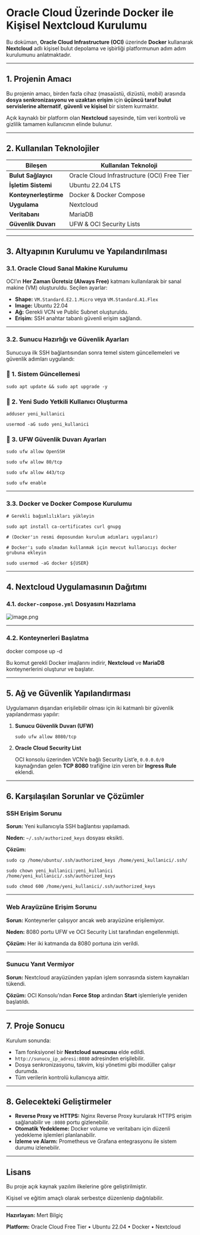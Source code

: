

# Oracle Cloud Üzerinde Docker ile Kişisel Nextcloud Kurulumu

Bu doküman, **Oracle Cloud Infrastructure (OCI)** üzerinde **Docker** kullanarak **Nextcloud** adlı kişisel bulut depolama ve işbirliği platformunun adım adım kurulumunu anlatmaktadır.

---

## 1. Projenin Amacı

Bu projenin amacı, birden fazla cihaz (masaüstü, dizüstü, mobil) arasında **dosya senkronizasyonu ve uzaktan erişim** için **üçüncü taraf bulut servislerine alternatif**, **güvenli ve kişisel** bir sistem kurmaktır.

Açık kaynaklı bir platform olan **Nextcloud** sayesinde, tüm veri kontrolü ve gizlilik tamamen kullanıcının elinde bulunur.

---

## 2. Kullanılan Teknolojiler

| Bileşen | Kullanılan Teknoloji |
| --- | --- |
| **Bulut Sağlayıcı** | Oracle Cloud Infrastructure (OCI) Free Tier |
| **İşletim Sistemi** | Ubuntu 22.04 LTS |
| **Konteynerleştirme** | Docker & Docker Compose |
| **Uygulama** | Nextcloud |
| **Veritabanı** | MariaDB |
| **Güvenlik Duvarı** | UFW & OCI Security Lists |

---

## 3. Altyapının Kurulumu ve Yapılandırılması

### 3.1. Oracle Cloud Sanal Makine Kurulumu

OCI’ın **Her Zaman Ücretsiz (Always Free)** katmanı kullanılarak bir sanal makine (VM) oluşturuldu. Seçilen ayarlar:

- **Shape:** `VM.Standard.E2.1.Micro` veya `VM.Standard.A1.Flex`
- **Image:** Ubuntu 22.04
- **Ağ:** Gerekli VCN ve Public Subnet oluşturuldu.
- **Erişim:** SSH anahtar tabanlı güvenli erişim sağlandı.

---

### 3.2. Sunucu Hazırlığı ve Güvenlik Ayarları

Sunucuya ilk SSH bağlantısından sonra temel sistem güncellemeleri ve güvenlik adımları uygulandı:

### 🔹 1. Sistem Güncellemesi

`sudo apt update && sudo apt upgrade -y`

### 🔹 2. Yeni Sudo Yetkili Kullanıcı Oluşturma

`adduser yeni_kullanici`

`usermod -aG sudo yeni_kullanici`

### 🔹 3. UFW Güvenlik Duvarı Ayarları

`sudo ufw allow OpenSSH`

`sudo ufw allow 80/tcp`

`sudo ufw allow 443/tcp`

`sudo ufw enable`

---

### 3.3. Docker ve Docker Compose Kurulumu

`# Gerekli bağımlılıkları yükleyin`

`sudo apt install ca-certificates curl gnupg`

`# (Docker'ın resmi deposundan kurulum adımları uygulanır)`

`# Docker'ı sudo olmadan kullanmak için mevcut kullanıcıyı docker grubuna ekleyin`

`sudo usermod -aG docker ${USER}`

---

## 4. Nextcloud Uygulamasının Dağıtımı

### 4.1. `docker-compose.yml` Dosyasını Hazırlama

![image.png](image.png)

---

### 4.2. Konteynerleri Başlatma

docker compose up -d

Bu komut gerekli Docker imajlarını indirir, **Nextcloud** ve **MariaDB** konteynerlerini oluşturur ve başlatır.

---

## 5. Ağ ve Güvenlik Yapılandırması

Uygulamanın dışarıdan erişilebilir olması için iki katmanlı bir güvenlik yapılandırması yapılır:

1. **Sunucu Güvenlik Duvarı (UFW)**
    
    `sudo ufw allow 8080/tcp`
    
2. **Oracle Cloud Security List**
    
    OCI konsolu üzerinden VCN’e bağlı Security List’e, `0.0.0.0/0` kaynağından gelen **TCP 8080** trafiğine izin veren bir **Ingress Rule** eklendi.
    

---

## 6. Karşılaşılan Sorunlar ve Çözümler

### SSH Erişim Sorunu

**Sorun:** Yeni kullanıcıyla SSH bağlantısı yapılamadı.

**Neden:** `~/.ssh/authorized_keys` dosyası eksikti.

**Çözüm:**

`sudo cp /home/ubuntu/.ssh/authorized_keys /home/yeni_kullanici/.ssh/`

`sudo chown yeni_kullanici:yeni_kullanici /home/yeni_kullanici/.ssh/authorized_keys`

`sudo chmod 600 /home/yeni_kullanici/.ssh/authorized_keys`

---

### Web Arayüzüne Erişim Sorunu

**Sorun:** Konteynerler çalışıyor ancak web arayüzüne erişilemiyor.

**Neden:** 8080 portu UFW ve OCI Security List tarafından engellenmişti.

**Çözüm:** Her iki katmanda da 8080 portuna izin verildi.

---

### Sunucu Yanıt Vermiyor

**Sorun:** Nextcloud arayüzünden yapılan işlem sonrasında sistem kaynakları tükendi.

**Çözüm:** OCI Konsolu’ndan **Force Stop** ardından **Start** işlemleriyle yeniden başlatıldı.

---

## 7. Proje Sonucu

Kurulum sonunda:

- Tam fonksiyonel bir **Nextcloud sunucusu** elde edildi.
- `http://sunucu_ip_adresi:8080` adresinden erişilebilir.
- Dosya senkronizasyonu, takvim, kişi yönetimi gibi modüller çalışır durumda.
- Tüm verilerin kontrolü kullanıcıya aittir.

---

## 8. Gelecekteki Geliştirmeler

- **Reverse Proxy ve HTTPS:** Nginx Reverse Proxy kurularak HTTPS erişim sağlanabilir ve `:8080` portu gizlenebilir.
- **Otomatik Yedekleme:** Docker volume ve veritabanı için düzenli yedekleme işlemleri planlanabilir.
- **İzleme ve Alarm:** Prometheus ve Grafana entegrasyonu ile sistem durumu izlenebilir.

---

## Lisans

Bu proje açık kaynak yazılım ilkelerine göre geliştirilmiştir.

Kişisel ve eğitim amaçlı olarak serbestçe düzenlenip dağıtılabilir.

---

**Hazırlayan:** Mert Bilgiç

**Platform:** Oracle Cloud Free Tier • Ubuntu 22.04 • Docker • Nextcloud
